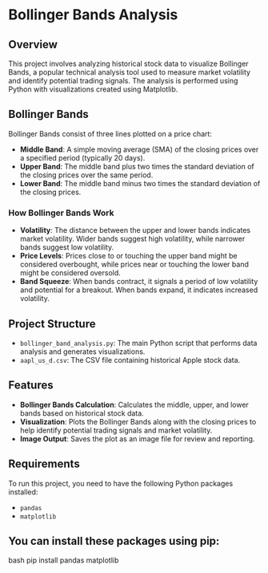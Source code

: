 # Bollinger Bands Analysis

## Overview

This project involves analyzing historical stock data to visualize Bollinger Bands, a popular technical analysis tool used to measure market volatility and identify potential trading signals. The analysis is performed using Python with visualizations created using Matplotlib.

## Bollinger Bands

Bollinger Bands consist of three lines plotted on a price chart:

- **Middle Band**: A simple moving average (SMA) of the closing prices over a specified period (typically 20 days).
- **Upper Band**: The middle band plus two times the standard deviation of the closing prices over the same period.
- **Lower Band**: The middle band minus two times the standard deviation of the closing prices.

### How Bollinger Bands Work

- **Volatility**: The distance between the upper and lower bands indicates market volatility. Wider bands suggest high volatility, while narrower bands suggest low volatility.
- **Price Levels**: Prices close to or touching the upper band might be considered overbought, while prices near or touching the lower band might be considered oversold.
- **Band Squeeze**: When bands contract, it signals a period of low volatility and potential for a breakout. When bands expand, it indicates increased volatility.

## Project Structure

- `bollinger_band_analysis.py`: The main Python script that performs data analysis and generates visualizations.
- `aapl_us_d.csv`: The CSV file containing historical Apple stock data.

## Features

- **Bollinger Bands Calculation**: Calculates the middle, upper, and lower bands based on historical stock data.
- **Visualization**: Plots the Bollinger Bands along with the closing prices to help identify potential trading signals and market volatility.
- **Image Output**: Saves the plot as an image file for review and reporting.

## Requirements

To run this project, you need to have the following Python packages installed:

- `pandas`
- `matplotlib`

## You can install these packages using pip:

bash
pip install pandas matplotlib
